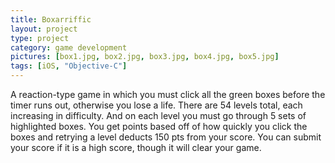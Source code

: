 ```yaml
---
title: Boxarriffic
layout: project
type: project
category: game development
pictures: [box1.jpg, box2.jpg, box3.jpg, box4.jpg, box5.jpg]
tags: [iOS, "Objective-C"]
---
```

A reaction-type game in which you must click all the green boxes before the timer runs out,
otherwise you lose a life. There are 54 levels total, each increasing in difficulty. And on each
level you must go through 5 sets of highlighted boxes. You get points based off of how quickly you
click the boxes and retrying a level deducts 150 pts from your score. You can submit your score if
it is a high score, though it will clear your game.
